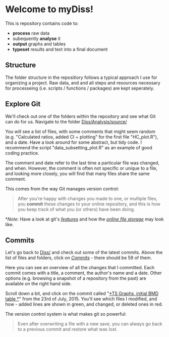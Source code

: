 Welcome to myDiss!
===================

This is repository contains code to:

 - **process** raw data 
 - subequently **analyse** it 
 - **output** graphs and tables
 - **typeset** results and text into a final document

Structure
-------------
 The folder structure in the repositiory follows a typical approach I use for organizing a project. Raw data, and and all steps and resources necessary for processeing (i.e. scripts / functions / packages) are kept seperately.

Explore Git
-------------

We'll check out one of the folders within the repository and see what Git can do for us. Navigate to  the folder <i class="icon-folder-open"></i> [Diss/Analysis/source/][1] 

You will see a list of files, with some comments that might seem random (e.g. "Calculated ratios, added CI + plotting" for the first file "HC_plot.R"), and a date. Have a look around for some abstract, but tidy code. I recommend the script "data_subsetting_plot.R" as an example of good coding practice.

The comment and date refer to the last time a particular file was changed, and when. However, the comment is often not specific or unique to a file, and looking more closely, you will find that many files share the same comment. 

This comes from the way Git manages version control:

> After you're happy with changes you made to one, or multiple files, you **commit** these changes to your online repository, and this is how you keep track of what you (or others) have been doing.

**Note:* Have a look at git's [*features*][5] and how the [*online file storage*][6] may look like.

Commits
-------------
Let's go back to <i class="icon-folder-open"></i> [Diss/][2] and check out some of the latest commits. Above the list of files and folders, click on [*Commits*][3] - there should be 59 of them. 

Here you can see an overview of all the changes that I committed. Each commit comes with a title, a comment, the author's name and a date. Other options (e.g. browsing a snapshot of a repository from the past) are available on the right hand side.

Scroll down a bit, and click on the commit called "[*TS Graphs, initial BMD table *][4]" from the 23rd of July, 2015. You'll see which files I modified, and how - added lines are shown in green, and changed, or deleted ones in red. 

The version control system is what makes git so powerful:
> Even after overwriting a file with a new save, you can always go back to a previous commit and restore what was lost.


  [1]: https://github.com/the-Hull/Diss/tree/master/Analysis/source
  [2]: https://github.com/the-Hull/Diss/
  [3]: https://github.com/the-Hull/Diss/commits/master
  [4]: https://github.com/the-Hull/Diss/commit/2688c07591fc8e8099ca7db71d3a0f5955674477
  [5]: https://github.com/features
  [6]: https://www.youtube.com/watch?v=uLR1RNqJ1Mw
